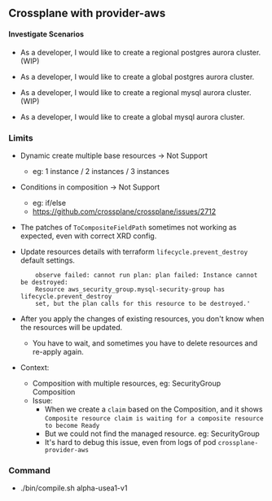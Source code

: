 ## Crossplane with provider-aws

#### Investigate Scenarios

- As a developer, I would like to create a regional postgres aurora cluster. (WIP)

- As a developer, I would like to create a global postgres aurora cluster.

- As a developer, I would like to create a regional mysql aurora cluster. (WIP)

- As a developer, I would like to create a global mysql aurora cluster.

### Limits
- Dynamic create multiple base resources -> Not Support
  - eg: 1 instance / 2 instances / 3 instances

- Conditions in composition -> Not Support
  - eg: if/else
  - https://github.com/crossplane/crossplane/issues/2712

- The patches of `ToCompositeFieldPath` sometimes not working as expected, even with correct XRD config.

- Update resources details with terraform `lifecycle.prevent_destroy` default settings.
  ```
      observe failed: cannot run plan: plan failed: Instance cannot be destroyed:
      Resource aws_security_group.mysql-security-group has lifecycle.prevent_destroy
      set, but the plan calls for this resource to be destroyed.'
  ```

- After you apply the changes of existing resources, you don't know when the resources will be updated.
  - You have to wait, and sometimes you have to delete resources and re-apply  again.

- Context:
  - Composition with multiple resources, eg: SecurityGroup Composition
  - Issue:
    - When we create a `claim` based on the Composition, and it shows `Composite resource claim is waiting for a composite resource to become Ready`
    - But we could not find the managed resource. eg: SecurityGroup
    - It's hard to debug this issue, even from logs of pod `crossplane-provider-aws`

### Command
- ./bin/compile.sh alpha-usea1-v1
